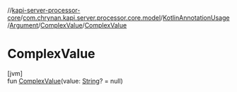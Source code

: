//[kapi-server-processor-core](../../../../../index.md)/[com.chrynan.kapi.server.processor.core.model](../../../index.md)/[KotlinAnnotationUsage](../../index.md)/[Argument](../index.md)/[ComplexValue](index.md)/[ComplexValue](-complex-value.md)

# ComplexValue

[jvm]\
fun [ComplexValue](-complex-value.md)(value: [String](https://kotlinlang.org/api/latest/jvm/stdlib/kotlin/-string/index.html)? = null)
